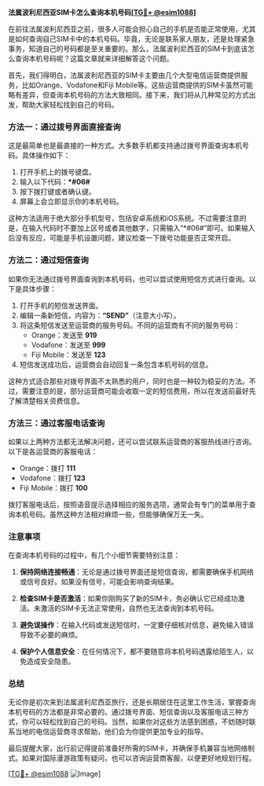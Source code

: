 **法属波利尼西亚SIM卡怎么查询本机号码[[TG💪+ @esim1088](https://t.me/s/esim1088)]**

在前往法属波利尼西亚之前，很多人可能会担心自己的手机是否能正常使用，尤其是如何查询自己SIM卡中的本机号码。毕竟，无论是联系家人朋友，还是处理紧急事务，知道自己的号码都是至关重要的。那么，法属波利尼西亚的SIM卡到底该怎么查询本机号码呢？这篇文章就来详细解答这个问题。

首先，我们得明白，法属波利尼西亚的SIM卡主要由几个大型电信运营商提供服务，比如Orange、Vodafone和Fiji Mobile等。这些运营商提供的SIM卡虽然可能略有差异，但查询本机号码的方法大致相同。接下来，我们将从几种常见的方式出发，帮助大家轻松找到自己的号码。

### 方法一：通过拨号界面直接查询

这是最简单也是最直接的一种方式。大多数手机都支持通过拨号界面查询本机号码。具体操作如下：

1. 打开手机上的拨号键盘。
2. 输入以下代码：**\*#06#**
3. 按下拨打键或者确认键。
4. 屏幕上会立即显示你的本机号码。

这种方法适用于绝大部分手机型号，包括安卓系统和iOS系统。不过需要注意的是，在输入代码时不要加上区号或者其他数字，只需输入“\*#06#”即可。如果输入后没有反应，可能是手机设置问题，建议检查一下拨号功能是否正常开启。

### 方法二：通过短信查询

如果你无法通过拨号界面查询到本机号码，也可以尝试使用短信方式进行查询。以下是具体步骤：

1. 打开手机的短信发送界面。
2. 编辑一条新短信，内容为：**“SEND”**（注意大小写）。
3. 将这条短信发送至运营商的服务号码。不同的运营商有不同的服务号码：
   - Orange：发送至 **919**
   - Vodafone：发送至 **999**
   - Fiji Mobile：发送至 **123**
4. 短信发送成功后，运营商会自动回复一条包含本机号码的信息。

这种方式适合那些对拨号界面不太熟悉的用户，同时也是一种较为稳妥的方法。不过，需要注意的是，部分运营商可能会收取一定的短信费用，所以在发送前最好先了解清楚相关资费信息。

### 方法三：通过客服电话查询

如果以上两种方法都无法解决问题，还可以尝试联系运营商的客服热线进行咨询。以下是各运营商的客服电话：

- Orange：拨打 **111**
- Vodafone：拨打 **123**
- Fiji Mobile：拨打 **100**

拨打客服电话后，按照语音提示选择相应的服务选项，通常会有专门的菜单用于查询本机号码。虽然这种方法相对麻烦一些，但能够确保万无一失。

### 注意事项

在查询本机号码的过程中，有几个小细节需要特别注意：

1. **保持网络连接畅通**：无论是通过拨号界面还是短信查询，都需要确保手机网络或信号良好。如果没有信号，可能会影响查询结果。
   
2. **检查SIM卡是否激活**：如果你刚购买了新的SIM卡，务必确认它已经成功激活。未激活的SIM卡无法正常使用，自然也无法查询到本机号码。

3. **避免误操作**：在输入代码或发送短信时，一定要仔细核对信息，避免输入错误导致不必要的麻烦。

4. **保护个人信息安全**：在任何情况下，都不要随意将本机号码透露给陌生人，以免造成安全隐患。

### 总结

无论你是初次来到法属波利尼西亚旅行，还是长期居住在这里工作生活，掌握查询本机号码的方法都是非常必要的。通过拨号界面、短信查询以及客服电话三种方式，你可以轻松找到自己的号码。当然，如果你对这些方法感到困惑，不妨随时联系当地的电信运营商寻求帮助，他们会为你提供更加专业的指导。

最后提醒大家，出行前记得提前准备好所需的SIM卡，并确保手机兼容当地网络制式。如果对国际漫游政策有疑问，也可以咨询运营商客服，以便更好地规划行程。

[[TG💪+ @esim1088](https://t.me/s/esim1088) ![Image](https://i.postimg.cc/4NQfJmqS/Snipaste-2025-05-13-00-14-12.png)]